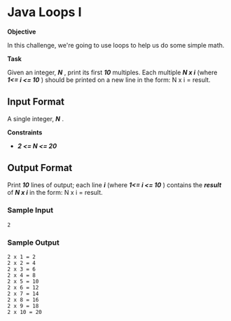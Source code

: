 # Java Loops I

**Objective**

In this challenge, we're going to use loops to help us do some simple math.

**Task**

Given an integer, **_N_** , print its first **_10_**  multiples. Each multiple  **_N x i_** (where **_1<= i <= 10_** ) should be printed on a new line in the form: N x i = result.

## Input Format

A single integer, **_N_** .

**Constraints**
* **_2 <= N <= 20_** 

## Output Format

Print **_10_** lines of output; each line **_i_**  (where **_1<= i <= 10_**  ) contains the  **_result_**  of **_N x i_**  in the form:
N x i = result.

### Sample Input
```
2
```
### Sample Output
```
2 x 1 = 2
2 x 2 = 4
2 x 3 = 6
2 x 4 = 8
2 x 5 = 10
2 x 6 = 12
2 x 7 = 14
2 x 8 = 16
2 x 9 = 18
2 x 10 = 20
```